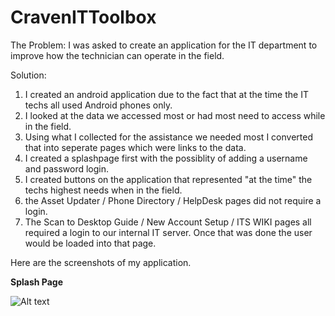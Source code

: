 # CravenITToolbox

The Problem:
I was asked to create an application for the IT department to improve how the technician can operate in the field.  

Solution:
1. I created an android application due to the fact that at the time the IT techs all used Android phones only.  
2. I looked at the data we accessed most or had most need to access while in the field.  
3. Using what I collected for the assistance we needed most I converted that into seperate pages which were links to the data.
4. I created a splashpage first with the possiblity of adding a username and password login.
5. I created buttons on the application that represented "at the time" the techs highest needs when in the field.
6. the Asset Updater / Phone Directory / HelpDesk pages did not require a login.
7. The Scan to Desktop Guide / New Account Setup / ITS WIKI pages all required a login to our internal IT server.  Once that was done the user would be loaded into that page.

Here are the screenshots of my application.

**Splash Page**

![Alt text](https://github.com/davidbell1751/CravenITToolbox/blob/master/Screenshot_20211206-104437_Craven%20IT%20Toolbox.jpg?raw=true "Optional Title")

